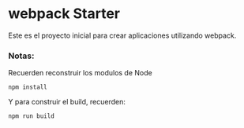 # webpack Starter

Este es el proyecto inicial para
crear aplicaciones utilizando webpack.

### Notas:
Recuerden reconstruir los modulos de Node
```
npm install
```

Y para construir el build, recuerden:
```
npm run build
```